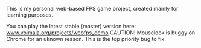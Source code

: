 This is my personal web-based FPS game project, created mainly for learning purposes.

You can play the latest stable (master) version here: www.voimala.org/projects/webfps_demo
CAUTION! Mouselook is buggy on Chrome for an uknown reason. This is the top priority bug to fix.